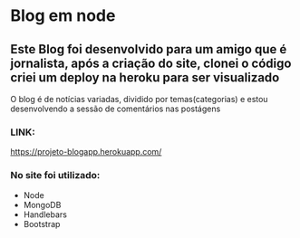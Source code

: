 <h1>Blog em node</h1>
<h2>Este Blog foi desenvolvido para um amigo que é jornalista, após a criação do site, clonei o código criei um deploy na heroku para ser visualizado</h2>
<p>O blog é de notícias variadas, dividido por temas(categorias) e estou desenvolvendo a sessão de comentários nas postágens</p>

### LINK:

https://projeto-blogapp.herokuapp.com/

### No site foi utilizado:
+ Node
+ MongoDB
+ Handlebars
+ Bootstrap

